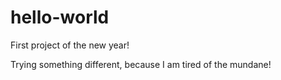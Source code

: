 # hello-world
First project of the new year!

Trying something different, because I am tired of the mundane!

